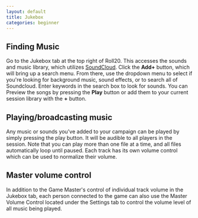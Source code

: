 ```yaml
---
layout: default
title: Jukebox
categories: beginner
---
```


Finding Music
-------------
  
  Go to the Jukebox tab at the top right of Roll20.  This accesses the sounds and music library, which utilizes [SoundCloud](http://www.soundcloud.com/ "SoundCloud").  Click the **Add+** button, which will bring up a search menu.  From there, use the dropdown menu to select if you're looking for background music, sound effects, or to search all of Soundcloud. Enter keywords in the search box to look for sounds.  You can Preview the songs by pressing the **Play** button or add them to your current session library with the **+** button.  

Playing/broadcasting music
--------------------------
  
  Any music or sounds you've added to your campaign can be played by simply pressing the play button.  It will be audible to all players in the session.  Note that you can play more than one file at a time, and all files automatically loop until paused.  Each track has its own volume control which can be used to normalize their volume.

Master volume control
---------------------
  
  In addition to the Game Master's control of individual track volume in the Jukebox tab, each person connected to the game can also use the Master Volume Control located under the Settings tab to control the volume level of all music being played.